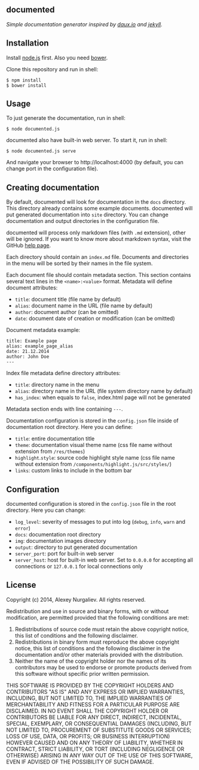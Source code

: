 documented
----------

_Simple documentation generator inspired by [daux.io](http://daux.io) and [jekyll](http://jekyllrb.com)._

## Installation

Install [node.js](http://nodejs.org) first. Also you need [bower](http://bower.io/).

Clone this repository and run in shell:

    $ npm install
    $ bower install

## Usage

To just generate the documentation, run in shell:
    
    $ node documented.js
    
documented also have built-in web server. To start it, run in shell:

    $ node documented.js serve
    
And navigate your browser to http://localhost:4000 (by default, you can change port in the configuration file).

## Creating documentation

By default, documented will look for documentation in the `docs` directory. This directory already contains some
example documents. documented will put generated documentation into `site` directory. You can change documentation 
and output directories in the configuration file.

documented will process only markdown files (with `.md` extension), other will be ignored. If you want to know more 
about markdown syntax, visit the GitHub [help page](https://help.github.com/articles/markdown-basics/).

Each directory should contain an `index.md` file. Documents and directories in the menu will be sorted by their 
names in the file system.

Each document file should contain metadata section. This section contains several text lines in the `<name>:<value>` 
format. Metadata will define document attributes:

* `title`: document title (file name by default)
* `alias`: document name in the URL (file name by default)
* `author`: document author (can be omitted)
* `date`: document date of creation or modification (can be omitted)

Document metadata example:

    title: Example page
    alias: example_page_alias
    date: 21.12.2014
    author: John Doe
    ---

Index file metadata define directory attributes:
 
* `title`: directory name in the menu
* `alias`: directory name in the URL (file system directory name by default)
* `has_index`: when equals to `false`, index.html page will not be generated
  
Metadata section ends with line containing `---`.
  
Documentation configuration is stored in the `config.json` file inside of documentation root directory. Here you 
can define:
 
* `title`: entire documentation title
* `theme`: documentation visual theme name (css file name without extension from `/res/themes`)
* `highlight`.`style`: source code highlight style name (css file name without extension from 
  `/components/highlight.js/src/styles/`)
* `links`: custom links to include in the bottom bar
    
## Configuration

documented configuration is stored in the `config.json` file in the root directory. Here you can change:

* `log_level`: severity of messages to put into log (`debug`, `info`, `warn` and `error`)
* `docs`: documentation root directory
* `img`: documentation images directory
* `output`: directory to put generated documentation
* `server_port`: port for built-in web server
* `server_host`: host for built-in web server. Set to `0.0.0.0` for accepting all connections or `127.0.0.1` for 
  local connections only

## License

Copyright (c) 2014, Alexey Nurgaliev. All rights reserved.

Redistribution and use in source and binary forms, with or without modification, are permitted provided that the 
following conditions are met:

1. Redistributions of source code must retain the above copyright notice, this list of conditions and the 
   following disclaimer.
2. Redistributions in binary form must reproduce the above copyright notice, this list of conditions and the 
   following disclaimer in the documentation and/or other materials provided with the distribution.
3. Neither the name of the copyright holder nor the names of its contributors may be used to endorse or promote 
   products derived from this software without specific prior written permission.

THIS SOFTWARE IS PROVIDED BY THE COPYRIGHT HOLDERS AND CONTRIBUTORS "AS IS" AND ANY EXPRESS OR IMPLIED WARRANTIES, 
INCLUDING, BUT NOT LIMITED TO, THE IMPLIED WARRANTIES OF MERCHANTABILITY AND FITNESS FOR A PARTICULAR PURPOSE ARE 
DISCLAIMED. IN NO EVENT SHALL THE COPYRIGHT HOLDER OR CONTRIBUTORS BE LIABLE FOR ANY DIRECT, INDIRECT, INCIDENTAL, 
SPECIAL, EXEMPLARY, OR CONSEQUENTIAL DAMAGES (INCLUDING, BUT NOT LIMITED TO, PROCUREMENT OF SUBSTITUTE GOODS OR 
SERVICES; LOSS OF USE, DATA, OR PROFITS; OR BUSINESS INTERRUPTION) HOWEVER CAUSED AND ON ANY THEORY OF LIABILITY, 
WHETHER IN CONTRACT, STRICT LIABILITY, OR TORT (INCLUDING NEGLIGENCE OR OTHERWISE) ARISING IN ANY WAY OUT OF THE 
USE OF THIS SOFTWARE, EVEN IF ADVISED OF THE POSSIBILITY OF SUCH DAMAGE.
